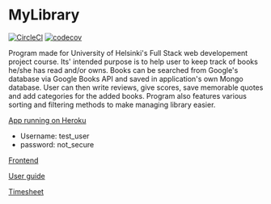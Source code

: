 # MyLibrary

[![CircleCl](https://circleci.com/gh/chipfrog/MyLibrary.svg?style=svg)](https://circleci.com/gh/chipfrog/MyLibrary)
[![codecov](https://codecov.io/gh/chipfrog/MyLibrary/branch/main/graph/badge.svg)](https://codecov.io/gh/chipfrog/MyLibrary)

Program made for University of Helsinki's Full Stack web developement project course.
Its' intended purpose is to help user to keep track of books he/she has read and/or owns.
Books can be searched from Google's database via Google Books API and saved in application's own Mongo database. 
User can then write reviews, give scores, save memorable quotes and add categories for the added books.
Program also features various sorting and filtering methods to make managing library easier.

[App running on Heroku](https://lost-chapters.herokuapp.com/)
* Username: test_user
* password: not_secure

[Frontend](https://github.com/chipfrog/MyLibrary-frontend)

[User guide](https://github.com/chipfrog/MyLibrary/blob/main/Documentation/User%20guide.md)

[Timesheet](https://github.com/chipfrog/MyLibrary/blob/main/Documentation/timesheet.md)

